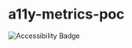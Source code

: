 # a11y-metrics-poc

![Accessibility Badge](https://img.shields.io/endpoint?url=https://raw.githubusercontent.com/dequelabs/a11y-metrics-poc/main/a11y_metrics__heads_main.json)


